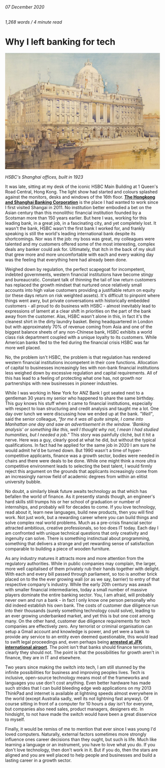###### 07 December 2020

###### 1,268 words / 4 minute read

# Why I left banking for tech

![HSBC Shanghai](../assets/banking_001.jpg)

*HSBC's Shanghai offices, built in 1923*

It was late, sitting at my desk of the iconic HSBC Main Building at 1 Queen's Road Central, Hong Kong. The light show had started and colours splashed against the monitors, desks and windows of the 16th floor. **[The Hongkong and Shanghai Banking Corporation](https://www.hsbc.com/who-we-are/our-history)** is the place I had wanted to work since I first visited Shangai in 2011. No institution better embodied a bet on the Asian century than this monolithic financial institution founded by a Scotsman more than 150 years earlier. But here I was, working for this leading bank, in a great job, in a fascinating city, and yet completely lost. It wasn't the bank, HSBC wasn't the first bank I worked for, and frankly speaking is still the world's leading international bank despite its shortcomings. Nor was it the job: my boss was great, my colleagues were talented and my customers offered some of the most interesting, complex deals any banker could ask for. Ultimately, that itch in the back of my skull that grew more and more uncomfortable with each and every waking day was the feeling that everything here had already been done.

Weighed down by regulation, the perfect scapegoat for incompetent, indebted governments, western financial institutions have become stingy and bureaucratic. Constant talk of thinning the tail of low return customers has replaced the growth mindset that nurtured once relatively small accounts into high value customers providing a justifiable return on equity (or these days return on risk weighted assets). It's difficult to pinpoint where things went awry, but private conversations with historically embedded customers - all proud to do business with HSBC - almost inevitably lead to expressions of lament at a clear shift in priorities on the part of the bank away from the customer. Alas, HSBC wasn't alone in this, in fact it's the cleanest shirt in the dirty laundry basket. Being headquartered in London but with approximately 70% of revenue coming from Asia and one of the biggest balance sheets of any non-Chinese bank, HSBC exhibits a world class risk department coupled with a unique loyalty to its customers. While American banks fled to the fed during the financial crisis HSBC was far more well placed. 

No, the problem isn't HSBC, the problem is that regulation has rendered western financial institutions incompetent in their core functions. Allocation of capital to businesses increasingly lies with non-bank financial institutions less weighed down by excessive regulation and capital requirements. All of this has lead to a feeling of protecting what one has, not growth nor partnerships with new businesses in pioneer industries. 

While I was working in New York for ANZ Bank I got seated next to a gentleman 30 years my senior who happened to share the same birthday. This guy knows his stuff when it came to financial institutions, especially with respect to loan structuring and credit analysis and taught me a lot. One day over lunch we were discussing how we ended up at the bank. *"Well"*, said the senior colleague, *"for me it was all quite simple, I came into Manhattan one day and saw an advertisement in the window. 'Banking analysis' or something like this, well I thought why not, I mean I had studied humanities, but I needed a job."* This story was painfully cliché, but it hit a nerve. Here was a guy, clearly good at what he did, but without the typical qualifications. In fact had he applied for the same job in 2020 I am sure he would admit he'd be turned down. But 1990 wasn't a time of hyper-competitive applicants, finance was a growth sector, bodies were needed in chairs and there were deals to be done. While one might think a more ultra competitive environment leads to selecting the best talent, I would firmly reject this argument on the grounds that applicants increasingly come from an increasingly narrow field of academic degrees from within an elitist university bubble.

No doubt, a similarly bleak future awaits technology as that which has befallen the world of finance. As it presently stands though, an engineer's hard skills still trumps his or her school of graduation or number of internships, and probably will for decades to come. If you love technology, read about it, learn new languages, build new products, then you will find work. Not just work, but a rewarding career where you can build things and solve complex real world problems. Much as a pre-crisis financial sector attracted ambitious, creative professionals, so too does IT today. Each day I am confronted with unique technical questions that only creativity and ingenuity can solve. There is something instinctual about programming, something that delivers a strange and yet rewarding sense of satisfaction comparable to building a piece of wooden furniture. 

As any industry matures it attracts more and more attention from the regulatory authorities. While in public companies may complain, the larger, more well capitalised of them privately rub their hands together with delight. With each and every bill passed through parliament, so too is another brick placed on to the the ever growing wall (or as we say, barrier) to entry of that respective company's industry. While the early 20th century was awash with smaller financial intermediaries, today a small number of massive players dominate the entire banking sector. You, I am afraid, will probably never own and run a bank - in fact I only know one person personally who did indeed establish his own bank. The costs of customer due diligence run into their thousands (surely something technology could solve), leading to an ever growing underbanked market, and yet this is but one cost among many. On the other hand, customer due diligence requirements for tech companies are effectively zero. Any terrorist or criminal organisation can setup a Gmail account and knowledge is power, and yet were a bank to provide any service to an entity even deemed questionable, this would lead to swift legal proceedings and, even perhaps being **[arrested at JFK international airport](https://www.theguardian.com/business/2016/jul/20/hsbc-mark-johnson-stuart-scott-arrested-currency-exchange)**. The point isn't that banks should finance terrorists, clearly they should not. The point is that the possibilities for growth aren't in finance, they are in IT and elsewhere. 

Two years since making the switch into tech, I am still stunned by the infinite possibilities for business and improving peoples lives. Tech is inclusive, open-source technology means most of the frameworks and languages you use don't cost anything. Even better hardware has made such strides that I can build bleeding edge web applications on my 2013 ThinkPad and internet is available at lightning speeds almost everywhere in the world (except Australia sadly, well its not lightning fast anyway). Of course sitting in front of a computer for 10 hours a day isn't for everyone, but companies also need sales, product managers, designers etc. In hindsight, to not have made the switch would have been a great disservice to myself.

Finally, it would be remiss of me to mention that ever since I was young I'd loved computers. Naturally, external factors sometimes more strongly influence ones career decisions than they ought, but such is life. Much like learning a language or an instrument, you have to love what you do. If you don't love technology, then don't work in it. But if you do, then the stars are aligned and you are well placed to help people and businesses and build a lasting career in a growth sector.